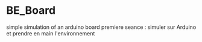 # BE_Board
simple simulation of an arduino board
premiere seance : simuler sur Arduino et prendre en main l'environnement
